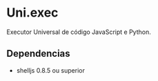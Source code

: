 # Uni.exec
Executor Universal de código JavaScript e Python.

## Dependencias 
- shelljs 0.8.5 ou superior